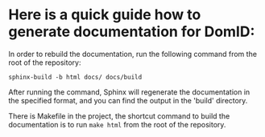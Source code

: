 # Here is a quick guide how to generate documentation for DomID:

In order to rebuild the documentation, run the following command from the root of the repository: 

```sphinx-build -b html docs/ docs/build```

After running the command, Sphinx will regenerate the documentation in the specified format, and you can find the output in the 'build' directory.

There is Makefile in the project, the shortcut command to build the documentation is to run ```make html``` from the root of the repository.
